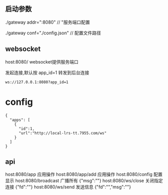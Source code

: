 ## 启动参数

./gateway addr=":8080" // "服务端口配置

./gateway conf="./config.json" // 配置文件路径

## websocket

host:8080/  websocket提供服务端口

发起连接,默认按 app_id=1 转发到后台连接

    ws://127.0.0.1:8080?app_id=1 

# config

    {
      "apps": [
        {
          "id":1,
          "url":"http://local-lrs-tt.7955.com/ws"
        }
      ]
    }


## api
host:8080/app               应用操作
host:8080/app/add           应用操作
host:8080/config            配置显示
host:8080/broadcast         广播所有
    {"msg":""}
host:8080/ws/close   关闭指定连接
    {"fd":""}
host:8080/ws/send    发送信息
    {"fd":"","msg":""}


